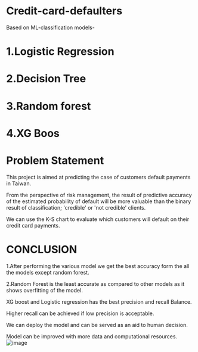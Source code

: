 # Credit-card-defaulters
Based on ML-classification models-
# 1.Logistic Regression
# 2.Decision Tree
# 3.Random forest
# 4.XG Boos


# Problem Statement
This project is aimed at predicting the case of customers default payments in Taiwan.

From the perspective of risk management, the result of predictive accuracy of the estimated probability of default will be more valuable than the binary result of classification; 'credible' or 'not credible' clients.

We can use the K-S chart to evaluate which customers will default on their credit card payments.




# CONCLUSION
1.After performing the various model we get the best accuracy form the all the models except random forest.

 2.Random Forest is the least accurate as compared to other models as it shows overfitting of the model.

 XG boost and Logistic regression has the best precision and recall Balance.

Higher recall can be achieved if low precision is acceptable.

We can deploy the model and can be served as an aid to human decision.

Model can be improved with more data and computational resources.
![image](https://user-images.githubusercontent.com/18574968/168413074-72d3236f-7f4f-4d2a-8b71-1007a32010f2.png)





